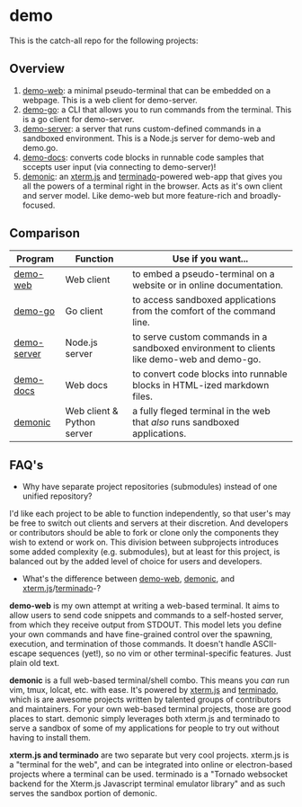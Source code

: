 # demo

This is the catch-all repo for the following projects:

## Overview

1) [demo-web](https://github.com/lbeckman314/demo-web): a minimal pseudo-terminal that can be embedded on a webpage. This is a web client for demo-server.
2) [demo-go](https://github.com/lbeckman314/demo-go): a CLI that allows you to run commands from the terminal. This is a go client for demo-server.
3) [demo-server](https://github.com/lbeckman314/demo-server): a server that runs custom-defined commands in a sandboxed environment. This is a Node.js server for demo-web and demo.go.
4) [demo-docs](https://github.com/lbeckman314/demo-docs): converts code blocks in runnable code samples that sccepts user input (via connecting to demo-server)!
5) [demonic](https://github.com/lbeckman314/demonic): an [xterm.js](https://xtermjs.org/) and [terminado](https://github.com/jupyter/terminado)-powered web-app that gives you all the powers of a terminal right in the browser. Acts as it's own client and server model. Like demo-web but more feature-rich and broadly-focused.

## Comparison

| Program                                                   | Function                   | Use if you want...                                                                        |
|-----------------------------------------------------------|----------------------------|-------------------------------------------------------------------------------------------|
| [demo-web](https://github.com/lbeckman314/demo-web)       | Web client                 | to embed a pseudo-terminal on a website or in online documentation.                       |
| [demo-go](https://github.com/lbeckman314/demo-go)         | Go client                  | to access sandboxed applications from the comfort of the command line.                    |
| [demo-server](https://github.com/lbeckman314/demo-server) | Node.js server             | to serve custom commands in a sandboxed environment to clients like demo-web and demo-go. |
| [demo-docs](https://github.com/lbeckman314/demo-docs)     | Web docs                   | to convert code blocks into runnable blocks in HTML-ized markdown files.                  |
| [demonic](https://github.com/lbeckman314/demonic)         | Web client & Python server | a fully fleged terminal in the web that *also* runs sandboxed applications.               |

## FAQ's

- Why have separate project repositories (submodules) instead of one unified repository?

I'd like each project to be able to function independently, so that user's may be free to switch out clients and servers at their discretion. And developers or contributors should be able to fork or clone only the components they wish to extend or work on. This division between subprojects introduces some added complexity (e.g. submodules), but at least for this project, is balanced out by the added level of choice for users and developers.

- What's the difference between [demo-web](https://github.com/lbeckman314/demo-web), [demonic](http://github/lbeckman314/demonic), and [xterm.js](https://xtermjs.org/)/[terminado](https://github.com/jupyter/terminado)-?

**demo-web** is my own attempt at writing a web-based terminal. It aims to allow users to send code snippets and commands to a self-hosted server, from which they receive output from STDOUT. This model lets you define your own commands and have fine-grained control over the spawning, execution, and termination of those commands. It doesn't handle ASCII-escape sequences (yet!), so no vim or other terminal-specific features. Just plain old text.

**demonic** is a full web-based terminal/shell combo. This means you *can* run vim, tmux, lolcat, etc. with ease. It's powered by [xterm.js](https://xtermjs.org/) and [terminado](https://github.com/jupyter/terminado), which is are awesome projects written by talented groups of contributors and maintainers. For your own web-based terminal projects, those are good places to start. demonic simply leverages both xterm.js and terminado to serve a sandbox of some of my applications for people to try out without having to install them.

**xterm.js and terminado** are two separate but very cool projects. xterm.js is a "terminal for the web", and can be integrated into online or electron-based projects where a terminal can be used. terminado is a "Tornado websocket backend for the Xterm.js Javascript terminal emulator library" and as such serves the sandbox portion of demonic. 
